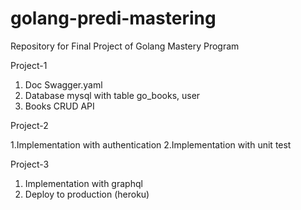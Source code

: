 # golang-predi-mastering
Repository for Final Project of Golang Mastery Program

Project-1
1. Doc Swagger.yaml
2. Database mysql with table go_books, user
3. Books CRUD API


Project-2

1.Implementation with authentication
2.Implementation with unit test

Project-3

1. Implementation with graphql
2. Deploy to production (heroku)
